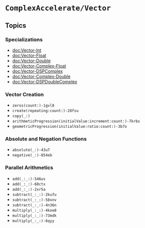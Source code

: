 #  ``ComplexAccelerate/Vector``


## Topics

### Specializations
- <doc:Vector-Int>
- <doc:Vector-Float>
- <doc:Vector-Double>
- <doc:Vector-Complex-Float>
- <doc:Vector-DSPComplex>
- <doc:Vector-Complex-Double>
- <doc:Vector-DSPDoubleComplex>

### Vector Creation
- ``zeros(count:)-1gvl8``
- ``create(repeating:count:)-28fsu``
- ``copy(_:)``
- ``arithmeticProgression(initialValue:increment:count:)-7krbs``
- ``geometricProgression(initialValue:ratio:count:)-3b7o``

### Absolute and Negation Functions
- ``absolute(_:)-43u7``
- ``negative(_:)-854eb``


### Parallel Arithmetics
- ``add(_:_:)-546us``
- ``add(_:_:)-60ctx``
- ``add(_:_:)-2xr5a``
- ``subtract(_:_:)-2kufu``
- ``subtract(_:_:)-58xnv``
- ``subtract(_:_:)-4n36n``
- ``multiply(_:_:)-4koe8``
- ``multiply(_:_:)-73mdk``
- ``multiply(_:_:)-6qyy``

